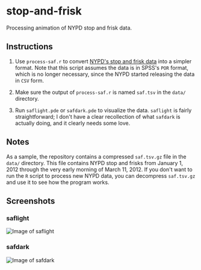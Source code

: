 # stop-and-frisk
Processing animation of NYPD stop and frisk data.

## Instructions
1. Use `process-saf.r` to convert [NYPD's stop and frisk data](http://www.nyc.gov/html/nypd/html/analysis_and_planning/stop_question_and_frisk_report.shtml) into a simpler format. Note that this script assumes the data is in SPSS's `POR` format, which is no longer necessary, since the NYPD started releasing the data in `CSV` form.

2. Make sure the output of `process-saf.r` is named `saf.tsv` in the `data/` directory.

3. Run `saflight.pde` or `safdark.pde` to visualize the data. `saflight` is fairly straightforward; I don't have a clear recollection of what `safdark` is actually doing, and it clearly needs some love.

## Notes
As a sample, the repository contains a compressed `saf.tsv.gz` file in the `data/` directory. This file contains NYPD stop and frisks from January 1, 2012 through the very early morning of March 11, 2012. If you don't want to run the `R` script to process new NYPD data, you can decompress `saf.tsv.gz` and use it to see how the program works.

## Screenshots

### saflight

![Image of saflight](https://raw.githubusercontent.com/robbarry/stop-and-frisk/master/saflight/screenshot.png)

### safdark

![Image of safdark](https://raw.githubusercontent.com/robbarry/stop-and-frisk/master/safdark/screenshot.png)
